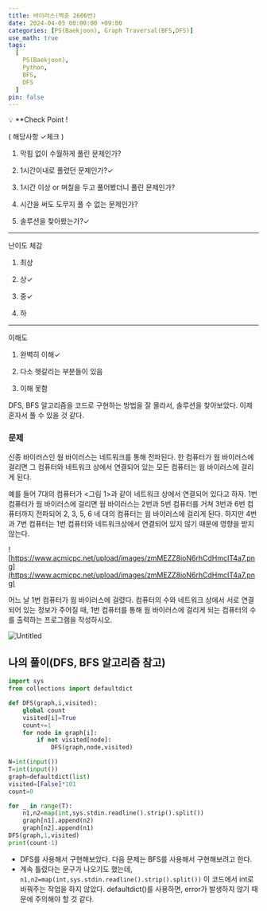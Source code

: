 ```yaml
---
title: 바이러스(백준 2606번)
date: 2024-04-05 00:00:00 +09:00
categories: [PS(Baekjoon), Graph Traversal(BFS,DFS)]
use_math: true
tags:
  [
    PS(Baekjoon),
    Python,
    BFS,
    DFS
  ]
pin: false
---
```


💡 **Check Point !

( 해당사항 ✓체크 )

1. 막힘 없이 수월하게 풀린 문제인가? 

2. 1시간이내로 풀렸던 문제인가?✓

3. 1시간 이상 or 며칠을 두고 풀어봤더니 풀린 문제인가?

4. 시간을 써도 도무지 풀 수 없는 문제인가?

5. 솔루션을 찾아봤는가?✓

---

난이도 체감

1. 최상

2. 상✓

3. 중✓

4. 하

---

이해도

1. 완벽히 이해✓

2. 다소 헷갈리는 부분들이 있음

3. 이해 못함

DFS, BFS 알고리즘을 코드로 구현하는 방법을 잘 몰라서, 솔루션을 찾아보았다. 이제 혼자서 풀 수 있을 것 같다.

### 문제

신종 바이러스인 웜 바이러스는 네트워크를 통해 전파된다. 한 컴퓨터가 웜 바이러스에 걸리면 그 컴퓨터와 네트워크 상에서 연결되어 있는 모든 컴퓨터는 웜 바이러스에 걸리게 된다.

예를 들어 7대의 컴퓨터가 <그림 1>과 같이 네트워크 상에서 연결되어 있다고 하자. 1번 컴퓨터가 웜 바이러스에 걸리면 웜 바이러스는 2번과 5번 컴퓨터를 거쳐 3번과 6번 컴퓨터까지 전파되어 2, 3, 5, 6 네 대의 컴퓨터는 웜 바이러스에 걸리게 된다. 하지만 4번과 7번 컴퓨터는 1번 컴퓨터와 네트워크상에서 연결되어 있지 않기 때문에 영향을 받지 않는다.

![https://www.acmicpc.net/upload/images/zmMEZZ8ioN6rhCdHmcIT4a7.png](https://www.acmicpc.net/upload/images/zmMEZZ8ioN6rhCdHmcIT4a7.png)

어느 날 1번 컴퓨터가 웜 바이러스에 걸렸다. 컴퓨터의 수와 네트워크 상에서 서로 연결되어 있는 정보가 주어질 때, 1번 컴퓨터를 통해 웜 바이러스에 걸리게 되는 컴퓨터의 수를 출력하는 프로그램을 작성하시오.

![Untitled](https://github.com/gihuni99/gihuni99.github.io/assets/90080065/84073806-7162-4adc-ae55-bc002a1db9e6)

## 나의 풀이(DFS, BFS 알고리즘 참고)

```python
import sys
from collections import defaultdict

def DFS(graph,i,visited):
    global count
    visited[i]=True
    count+=1
    for node in graph[i]:
        if not visited[node]:
            DFS(graph,node,visited)

N=int(input())
T=int(input())
graph=defaultdict(list)
visited=[False]*101
count=0

for _ in range(T):
    n1,n2=map(int,sys.stdin.readline().strip().split())
    graph[n1].append(n2)
    graph[n2].append(n1)
DFS(graph,1,visited)
print(count-1)
```

- DFS를 사용해서 구현해보았다. 다음 문제는 BFS를 사용해서 구현해보려고 한다.
- 계속 틀렸다는 문구가 나오기도 했는데, `n1,n2=map(int,sys.stdin.readline().strip().split())` 이 코드에서 int로 바꿔주는 작업을 하지 않았다. defaultdict()를 사용하면, error가 발생하지 않기 때문에 주의해야 할 것 같다.